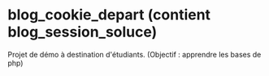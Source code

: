 # blog_cookie_depart (contient blog_session_soluce)
Projet de démo à destination d'étudiants. (Objectif : apprendre les bases de php)
